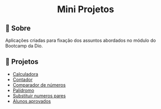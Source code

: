 <h1 align = "center" >Mini Projetos</h1>

## :page_facing_up: Sobre
Aplicações criadas para fixação dos assuntos abordados no módulo do Bootcamp da Dio.

## :open_file_folder: Projetos

- [Calculadora](Calculadora/calculadora.js)
- [Contador](contador-js/assets/js/scripts.js)
- [Comparador de números](Comparar-numeros/comparar.js)
- [Palídromo](palindromo/palindromo.js)
- [Substituir numeros pares](arraysPares/arraysPares.js)
- [Alunos aprovados](alunos-aprovados/playground.js)
